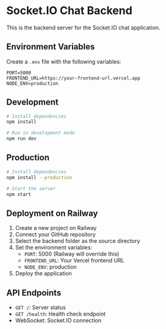 # Socket.IO Chat Backend

This is the backend server for the Socket.IO chat application.

## Environment Variables

Create a `.env` file with the following variables:

```
PORT=5000
FRONTEND_URL=https://your-frontend-url.vercel.app
NODE_ENV=production
```

## Development

```bash
# Install dependencies
npm install

# Run in development mode
npm run dev
```

## Production

```bash
# Install dependencies
npm install --production

# Start the server
npm start
```

## Deployment on Railway

1. Create a new project on Railway
2. Connect your GitHub repository
3. Select the backend folder as the source directory
4. Set the environment variables:
   - `PORT`: 5000 (Railway will override this)
   - `FRONTEND_URL`: Your Vercel frontend URL
   - `NODE_ENV`: production
5. Deploy the application

## API Endpoints

- `GET /`: Server status
- `GET /health`: Health check endpoint
- WebSocket: Socket.IO connection 